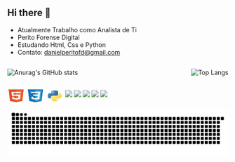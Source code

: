 ## Hi there 👋

- Atualmente Trabalho como Analista de Ti
- Perito Forense Digital
- Estudando Html, Css e Python
- Contato: danielperitofd@gmail.com

##

<div style="display: flex; justify-content: space-between; gap: 10px;">
  <img src="https://github-readme-stats.vercel.app/api?username=danielperitofd&show_icons=true&theme=radical" alt="Anurag's GitHub stats">
  <img src="https://github-readme-stats.vercel.app/api/top-langs/?username=danielperitofd&layout=compact" alt="Top Langs">
</div>

##

<div> 
     <img align="center" alt="Dan-HTML" height="30" width="40" src="https://raw.githubusercontent.com/devicons/devicon/master/icons/html5/html5-original.svg">
  <img align="center" alt="Dan-CSS" height="30" width="40" src="https://raw.githubusercontent.com/devicons/devicon/master/icons/css3/css3-original.svg">
  <img align="center" alt="Dan-Python" height="30" width="40" src="https://raw.githubusercontent.com/devicons/devicon/master/icons/python/python-original.svg">
  <a href="https://www.youtube.com/watch?v=wSe0OrB7OuA" target="_blank"><img src="https://img.shields.io/badge/YouTube-FF0000?style=for-the-badge&logo=youtube&logoColor=white" target="_blank"></a>
  <a href="https://www.instagram.com/danielperitofd/" target="_blank"><img src="https://img.shields.io/badge/-Instagram-%23E4405F?style=for-the-badge&logo=instagram&logoColor=white" target="_blank"></a>
 	<a href="https://www.twitch.tv/danielperitofd" target="_blank"><img src="https://img.shields.io/badge/Twitch-9146FF?style=for-the-badge&logo=twitch&logoColor=white" target="_blank"></a>
  <a href="mailto:danielperitofd@gmail.com"><img src="https://img.shields.io/badge/-Gmail-%23333?style=for-the-badge&logo=gmail&logoColor=white" target="_blank"></a>
  <a href="https://www.linkedin.com/in/danielguspe/" target="_blank"><img src="https://img.shields.io/badge/-LinkedIn-%230077B5?style=for-the-badge&logo=linkedin&logoColor=white" target="_blank"></a> 

</div>

![Snake Animation](https://github.com/danielperitofd/danielperitofd/blob/output/github-contribution-grid-snake.svg)

